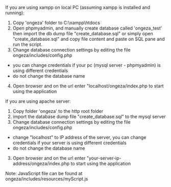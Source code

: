 If you are using xampp on local PC (assuming xampp is installed and running):
1. Copy 'ongeza' folder to C:\xampp\htdocs
2. Open phpmyadmin, and manually create database called 'ongeza_test' then import the db dump file "create_database.sql" or 
  simply open "create_database.sql" and copy file content and paste on SQL pane and run the script.
3. Change database connection settings by editing the file ongeza/includes/config.php
  - you can change credentials if your pc (mysql server - phpmyadmin) is using different credentials
  - do not change the database name
4. Open browser and on the url enter "localhost/ongeza/index.php to start using the application


If you are using apache server:
1. Copy folder 'ongeza' to the http root folder
2. import the database dump file "create_database.sql" to the mysql server
2. Change database connection settings by editing the file ongeza/includes/config.php
  - change "localhost" to IP address of the server, you can change credentials if your server is using different credentials
  - do not change the database name
3. Open browser and on the url enter "your-server-ip-address/ongeza/index.php to start using the application

Note: 
JavaScript file can be found at ongeza/includes/resources/myScript.js
